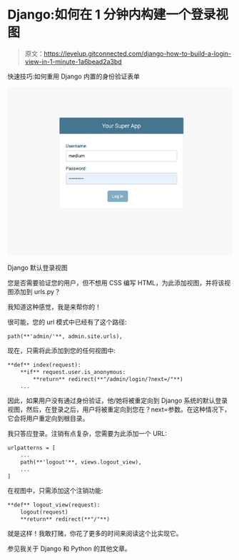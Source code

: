 # Django:如何在 1 分钟内构建一个登录视图

> 原文：<https://levelup.gitconnected.com/django-how-to-build-a-login-view-in-1-minute-1a6bead2a3bd>

快速技巧:如何重用 Django 内置的身份验证表单

![](img/34846527310bbf01885fee64104efa41.png)

Django 默认登录视图

您是否需要验证您的用户，但不想用 CSS 编写 HTML，为此添加视图，并将该视图添加到 urls.py？

我知道这种感觉，我是来帮你的！

很可能，您的 url 模式中已经有了这个路径:

```
path(**'admin/'**, admin.site.urls),
```

现在，只需将此添加到您的任何视图中:

```
**def** index(request):
    **if** request.user.is_anonymous:
        **return** redirect(**"/admin/login/?next=/"**)
    ...
```

因此，如果用户没有通过身份验证，他/她将被重定向到 Django 系统的默认登录视图，然后，在登录之后，用户将被重定向到您在？next=参数。在这种情况下，它会将用户重定向到根目录。

我只答应登录。注销有点复杂，您需要为此添加一个 URL:

```
urlpatterns = [
    ...
    path(**'logout'**, views.logout_view),
    ...
]
```

在视图中，只需添加这个注销功能:

```
**def** logout_view(request):
    logout(request)
    **return** redirect(**"/"**)
```

就是这样！我敢打赌，你花了更多的时间来阅读这个比实现它。

参见我关于 Django 和 Python 的其他文章。